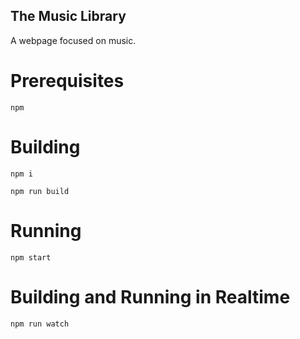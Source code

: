 ## The Music Library

A webpage focused on music.

# Prerequisites

`npm`

# Building

`npm i`

`npm run build`

# Running

`npm start`

# Building and Running in Realtime

`npm run watch`